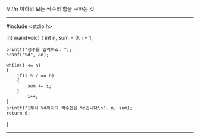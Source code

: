 // //n 이하의 모든 짝수의 합을 구하는 것


--------------

#include <stdio.h>

int main(void)
{
    int n, sum = 0, i = 1;

    printf("정수를 입력하쇼: ");
    scanf("%d", &n);

    while(i <= n)
    {
        if(i % 2 == 0)
        {
            sum += i;
        }
            i++;
    }
    printf("1부터 %d까지의 짝수합은 %d입니다\n", n, sum);
    return 0;
}

--------------------
